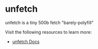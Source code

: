 # unfetch

unfetch is a tiny 500b fetch "barely-polyfill"

Visit the following resources to learn more:

- [unfetch Docs](https://github.com/developit/unfetch#readme)
